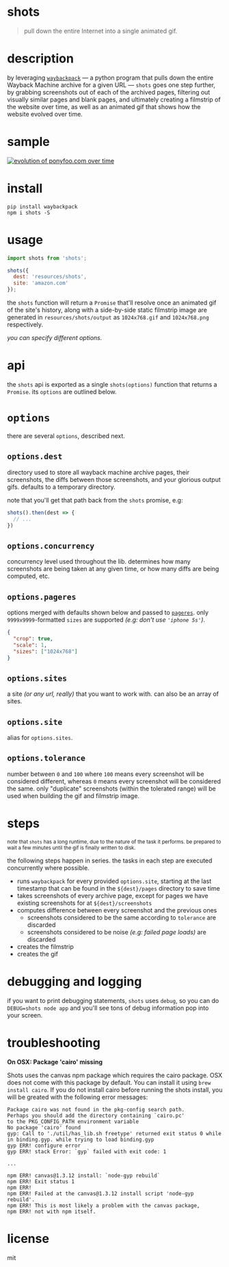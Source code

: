 # shots

> pull down the entire Internet into a single animated gif.

# description

by leveraging [`waybackpack`][wbp] &mdash; a python program that pulls down the entire Wayback Machine archive for a given URL &mdash; `shots` goes one step further, by grabbing screenshots out of each of the archived pages, filtering out visually similar pages and blank pages, and ultimately creating a filmstrip of the website over time, as well as an animated gif that shows how the website evolved over time.

# sample

[![evolution of ponyfoo.com over time][evo]][web]

# install

```shell
pip install waybackpack
npm i shots -S
```

# usage

```js
import shots from 'shots';

shots({
  dest: 'resources/shots',
  site: 'amazon.com'
});
```

the `shots` function will return a `Promise` that'll resolve once an animated gif of the site's history, along with a side-by-side static filmstrip image are generated in `resources/shots/output` as `1024x768.gif` and `1024x768.png` respectively.

_you can specify different options._

# api

the `shots` api is exported as a single `shots(options)` function that returns a `Promise`. its `options` are outlined below.

# `options`

there are several `options`, described next.

## `options.dest`

directory used to store all wayback machine archive pages, their screenshots, the diffs between those screenshots, and your glorious output gifs. defaults to a temporary directory.

note that you'll get that path back from the `shots` promise, e.g:

```js
shots().then(dest => {
  // ...
})
```

## `options.concurrency`

concurrency level used throughout the lib. determines how many screenshots are being taken at any given time, or how many diffs are being computed, etc.

## `options.pageres`

options merged with defaults shown below and passed to [`pageres`][pr]. only `9999x9999`-formatted `sizes` are supported _(e.g: don't use `'iphone 5s'`)_.

```json
{
  "crop": true,
  "scale": 1,
  "sizes": ["1024x768"]
}
```

## `options.sites`

a site _(or any url, really)_ that you want to work with. can also be an array of sites.

## `options.site`

alias for `options.sites`.

## `options.tolerance`

number between `0` and `100` where `100` means every screenshot will be considered different, whereas `0` means every screenshot will be considered the same. only "duplicate" screenshots (within the tolerated range) will be used when building the gif and filmstrip image.

# steps

<sub>note that `shots` has a long runtime, due to the nature of the task it performs. be prepared to wait a few minutes until the gif is finally written to disk.</sub>

the following steps happen in series. the tasks in each step are executed concurrently where possible.

- runs `waybackpack` for every provided `options.site`, starting at the last timestamp that can be found in the `${dest}/pages` directory to save time
- takes screenshots of every archive page, except for pages we have existing screenshots for at `${dest}/screenshots`
- computes difference between every screenshot and the previous ones
  - screenshots considered to be the same according to `tolerance` are discarded
  - screenshots considered to be noise _(e.g: failed page loads)_ are discarded
- creates the filmstrip
- creates the gif

# debugging and logging

if you want to print debugging statements, `shots` uses `debug`, so you can do `DEBUG=shots node app` and you'll see tons of debug information pop into your screen.

# troubleshooting

**On OSX: Package 'cairo' missing**

Shots uses the canvas npm package which requires the cairo package.  OSX does not come with this package by default. You can install it using `brew install cairo`. If you do not install cairo before running the shots install, you will be greated with the following error messages:

```
Package cairo was not found in the pkg-config search path.
Perhaps you should add the directory containing `cairo.pc'
to the PKG_CONFIG_PATH environment variable
No package 'cairo' found
gyp: Call to './util/has_lib.sh freetype' returned exit status 0 while in binding.gyp. while trying to load binding.gyp
gyp ERR! configure error
gyp ERR! stack Error: `gyp` failed with exit code: 1

...

npm ERR! canvas@1.3.12 install: `node-gyp rebuild`
npm ERR! Exit status 1
npm ERR!
npm ERR! Failed at the canvas@1.3.12 install script 'node-gyp rebuild'.
npm ERR! This is most likely a problem with the canvas package,
npm ERR! not with npm itself.
```

# license

mit

[evo]: https://github.com/ponyfoo/ponyfoo/blob/master/resources/shots/output/1024x768.gif
[web]: https://ponyfoo.com
[wbp]: https://github.com/jsvine/waybackpack
[pr]: https://github.com/sindresorhus/pageres

